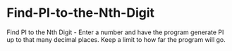 # Find-PI-to-the-Nth-Digit
Find PI to the Nth Digit - Enter a number and have the program generate PI up to that many decimal places. Keep a limit to how far the program will go.
